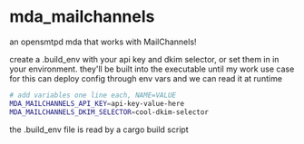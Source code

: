 # mda_mailchannels
an opensmtpd mda that works with MailChannels!

create a .build_env with your api key and dkim selector, or set them in in your
environment. they'll be built into the executable until my work use case for
this can deploy config through env vars and we can read it at runtime

```sh
# add variables one line each, NAME=VALUE
MDA_MAILCHANNELS_API_KEY=api-key-value-here
MDA_MAILCHANNELS_DKIM_SELECTOR=cool-dkim-selector
```

the .build_env file is read by a cargo build script
